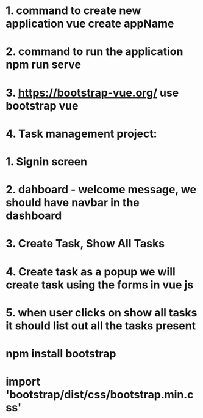 # 1. command to create new application vue create appName
# 2. command to run the application npm run serve
# 3. https://bootstrap-vue.org/ use bootstrap vue
# 4. Task management project:

#           1. Signin screen
#           2. dahboard - welcome message, we should have navbar in the dashboard
#           3. Create Task, Show All Tasks
#           4. Create task as a popup we will create task using the forms in vue js
#           5. when user clicks on show all tasks it should list out all the tasks present

# npm install bootstrap
# import 'bootstrap/dist/css/bootstrap.min.css'
